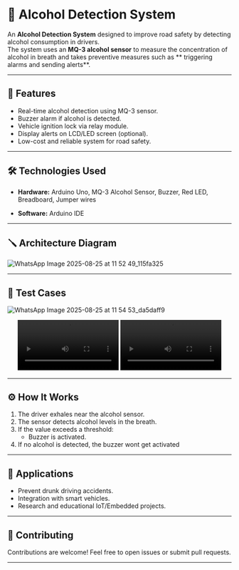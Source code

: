 # 🍺 Alcohol Detection System

An **Alcohol Detection System** designed to improve road safety by detecting alcohol consumption in drivers.  
The system uses an **MQ-3 alcohol sensor** to measure the concentration of alcohol in breath and takes preventive measures such as ** triggering alarms and sending alerts**.

---

## 🚀 Features
- Real-time alcohol detection using MQ-3 sensor.
- Buzzer alarm if alcohol is detected.
- Vehicle ignition lock via relay module.
- Display alerts on LCD/LED screen (optional).
- Low-cost and reliable system for road safety.

---

## 🛠️ Technologies Used
- **Hardware:** Arduino Uno, MQ-3 Alcohol Sensor, Buzzer, Red LED, Breadboard, Jumper wires

- **Software:** Arduino IDE
  
---

## 🪛 Architecture Diagram

![WhatsApp Image 2025-08-25 at 11 52 49_115fa325](https://github.com/user-attachments/assets/0af84f80-fbd4-4edc-a14b-32cd9c7c079c)

---

## 🧪 Test Cases

![WhatsApp Image 2025-08-25 at 11 54 53_da5daff9](https://github.com/user-attachments/assets/9dfd03dc-7c26-4f80-b357-1a2ac6a06924)

<div align="center">
  <video src="https://github.com/user-attachments/assets/b076c23e-7358-4aeb-9407-e5697b70782e" width="45%"></video>
  <video src="https://github.com/user-attachments/assets/e6ad8a84-3daa-4b61-a5e1-b97ed74ebf87" width="45%"></video>
</div>


---


## ⚙️ How It Works
1. The driver exhales near the alcohol sensor.  
2. The sensor detects alcohol levels in the breath.  
3. If the value exceeds a threshold:  
   - Buzzer is activated.    
4. If no alcohol is detected, the buzzer wont get activated

---

## 🎯 Applications
- Prevent drunk driving accidents.  
- Integration with smart vehicles.  
- Research and educational IoT/Embedded projects.  

---

## 🤝 Contributing
Contributions are welcome! Feel free to open issues or submit pull requests.  

---



